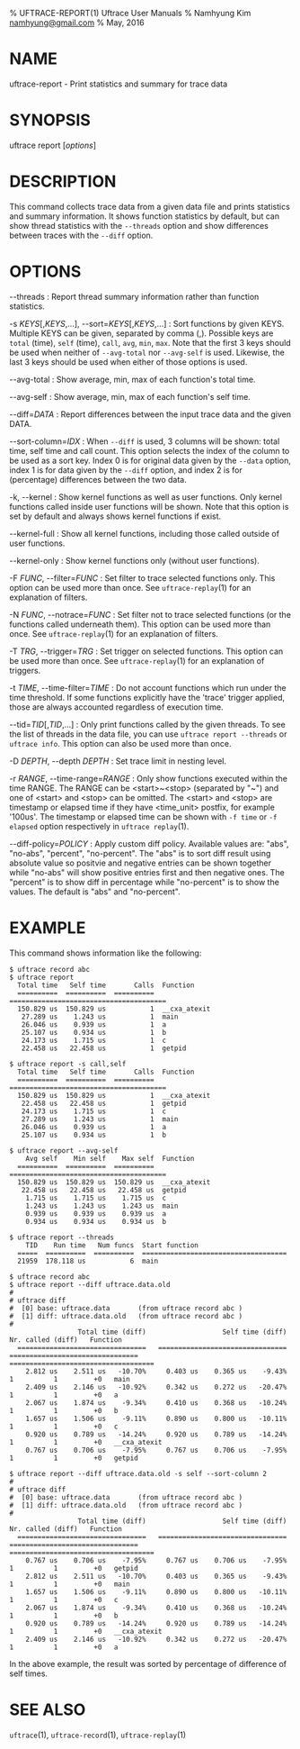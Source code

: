 % UFTRACE-REPORT(1) Uftrace User Manuals
% Namhyung Kim <namhyung@gmail.com>
% May, 2016

NAME
====
uftrace-report - Print statistics and summary for trace data


SYNOPSIS
========
uftrace report [*options*]


DESCRIPTION
===========
This command collects trace data from a given data file and prints statistics and summary information.  It shows function statistics by default, but can show thread statistics with the `--threads` option and show differences between traces with the `--diff` option.


OPTIONS
=======
\--threads
:   Report thread summary information rather than function statistics.

-s *KEYS*[,*KEYS*,...], \--sort=*KEYS*[,*KEYS*,...]
:   Sort functions by given KEYS.  Multiple KEYS can be given, separated by comma (,).  Possible keys are `total` (time), `self` (time), `call`, `avg`, `min`, `max`.  Note that the first 3 keys should be used when neither of `--avg-total` nor `--avg-self` is used.  Likewise, the last 3 keys should be used when either of those options is used.

\--avg-total
:   Show average, min, max of each function's total time.

\--avg-self
:   Show average, min, max of each function's self time.

\--diff=*DATA*
:   Report differences between the input trace data and the given DATA.

\--sort-column=*IDX*
:   When `--diff` is used, 3 columns will be shown: total time, self time and call count.  This option selects the index of the column to be used as a sort key.  Index 0 is for original data given by the `--data` option, index 1 is for data given by the `--diff` option, and index 2 is for (percentage) differences between the two data.

-k, \--kernel
:   Show kernel functions as well as user functions.  Only kernel functions called inside user functions will be shown.  Note that this option is set by default and always shows kernel functions if exist.

--kernel-full
:   Show all kernel functions, including those called outside of user functions.

\--kernel-only
:   Show kernel functions only (without user functions).

-F *FUNC*, \--filter=*FUNC*
:   Set filter to trace selected functions only.  This option can be used more than once.  See `uftrace-replay`(1) for an explanation of filters.

-N *FUNC*, \--notrace=*FUNC*
:   Set filter not to trace selected functions (or the functions called underneath them).  This option can be used more than once.  See `uftrace-replay`(1) for an explanation of filters.

-T *TRG*, \--trigger=*TRG*
:   Set trigger on selected functions.  This option can be used more than once.  See `uftrace-replay`(1) for an explanation of triggers.

-t *TIME*, \--time-filter=*TIME*
:   Do not account functions which run under the time threshold.  If some functions explicitly have the 'trace' trigger applied, those are always accounted regardless of execution time.

\--tid=*TID*[,*TID*,...]
:   Only print functions called by the given threads.  To see the list of threads in the data file, you can use `uftrace report --threads` or `uftrace info`.  This option can also be used more than once.

-D *DEPTH*, \--depth *DEPTH*
:   Set trace limit in nesting level.

-r *RANGE*, \--time-range=*RANGE*
:   Only show functions executed within the time RANGE.  The RANGE can be \<start\>~\<stop\> (separated by "~") and one of \<start\> and \<stop\> can be omitted.  The \<start\> and \<stop\> are timestamp or elapsed time if they have \<time_unit\> postfix, for example '100us'.  The timestamp or elapsed time can be shown with `-f time` or `-f elapsed` option respectively in `uftrace replay`(1).

\--diff-policy=*POLICY*
:   Apply custom diff policy.  Available values are: "abs", "no-abs", "percent", "no-percent".  The "abs" is to sort diff result using absolute value so positvie and negative entries can be shown together while "no-abs" will show positive entries first and then negative ones.  The "percent" is to show diff in percentage while "no-percent" is to show the values.  The default is "abs" and "no-percent".


EXAMPLE
=======
This command shows information like the following:

    $ uftrace record abc
    $ uftrace report
      Total time   Self time       Calls  Function
      ==========  ==========  ==========  =======================================
      150.829 us  150.829 us           1  __cxa_atexit
       27.289 us    1.243 us           1  main
       26.046 us    0.939 us           1  a
       25.107 us    0.934 us           1  b
       24.173 us    1.715 us           1  c
       22.458 us   22.458 us           1  getpid

    $ uftrace report -s call,self
      Total time   Self time       Calls  Function
      ==========  ==========  ==========  =======================================
      150.829 us  150.829 us           1  __cxa_atexit
       22.458 us   22.458 us           1  getpid
       24.173 us    1.715 us           1  c
       27.289 us    1.243 us           1  main
       26.046 us    0.939 us           1  a
       25.107 us    0.934 us           1  b

    $ uftrace report --avg-self
        Avg self    Min self    Max self  Function
      ==========  ==========  ==========  =======================================
      150.829 us  150.829 us  150.829 us  __cxa_atexit
       22.458 us   22.458 us   22.458 us  getpid
        1.715 us    1.715 us    1.715 us  c
        1.243 us    1.243 us    1.243 us  main
        0.939 us    0.939 us    0.939 us  a
        0.934 us    0.934 us    0.934 us  b

    $ uftrace report --threads
        TID    Run time   Num funcs  Start function
      =====  ==========  ==========  ====================================
      21959  178.118 us           6  main

    $ uftrace record abc
    $ uftrace report --diff uftrace.data.old
    #
    # uftrace diff
    #  [0] base: uftrace.data       (from uftrace record abc )
    #  [1] diff: uftrace.data.old   (from uftrace record abc )
    #
                     Total time (diff)                   Self time (diff)                  Nr. called (diff)   Function
      ================================   ================================   ================================   ====================================
        2.812 us    2.511 us   -10.70%     0.403 us    0.365 us    -9.43%            1          1         +0   main
        2.409 us    2.146 us   -10.92%     0.342 us    0.272 us   -20.47%            1          1         +0   a
        2.067 us    1.874 us    -9.34%     0.410 us    0.368 us   -10.24%            1          1         +0   b
        1.657 us    1.506 us    -9.11%     0.890 us    0.800 us   -10.11%            1          1         +0   c
        0.920 us    0.789 us   -14.24%     0.920 us    0.789 us   -14.24%            1          1         +0   __cxa_atexit
        0.767 us    0.706 us    -7.95%     0.767 us    0.706 us    -7.95%            1          1         +0   getpid

    $ uftrace report --diff uftrace.data.old -s self --sort-column 2
    #
    # uftrace diff
    #  [0] base: uftrace.data       (from uftrace record abc )
    #  [1] diff: uftrace.data.old   (from uftrace record abc )
    #
                     Total time (diff)                   Self time (diff)                  Nr. called (diff)   Function
      ================================   ================================   ================================   ====================================
        0.767 us    0.706 us    -7.95%     0.767 us    0.706 us    -7.95%            1          1         +0   getpid
        2.812 us    2.511 us   -10.70%     0.403 us    0.365 us    -9.43%            1          1         +0   main
        1.657 us    1.506 us    -9.11%     0.890 us    0.800 us   -10.11%            1          1         +0   c
        2.067 us    1.874 us    -9.34%     0.410 us    0.368 us   -10.24%            1          1         +0   b
        0.920 us    0.789 us   -14.24%     0.920 us    0.789 us   -14.24%            1          1         +0   __cxa_atexit
        2.409 us    2.146 us   -10.92%     0.342 us    0.272 us   -20.47%            1          1         +0   a

In the above example, the result was sorted by percentage of difference of self times.


SEE ALSO
========
`uftrace`(1), `uftrace-record`(1), `uftrace-replay`(1)
